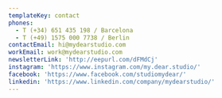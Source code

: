 ```yaml
---
templateKey: contact
phones:
  - T (+34) 651 435 198 / Barcelona
  - T (+49) 1575 000 7738 / Berlin
contactEmail: hi@mydearstudio.com
workEmail: work@mydearstudio.com
newsletterLink: 'http://eepurl.com/dFMdCj'
instagram: 'https://www.instagram.com/my.dear.studio/'
facebook: 'https://www.facebook.com/studiomydear/'
linkedin: 'https://www.linkedin.com/company/mydearstudio/'
---
```


